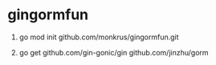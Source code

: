 # gingormfun

1. go mod init github.com/monkrus/gingormfun.git

2. go get github.com/gin-gonic/gin github.com/jinzhu/gorm


